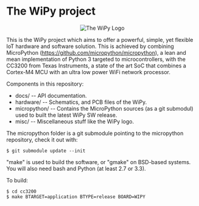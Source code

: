The WiPy project
========================
<p align="center">
  <img src="https://cloud.githubusercontent.com/assets/7749335/6927441/bdb84f70-d7ed-11e4-96c8-9dd8dda12857.png" alt="The WiPy Logo"/>
</p>

This is the WiPy project which aims to offer a powerful, simple,
yet flexible IoT hardware and software solution. This is achieved by
combining MicroPython (https://github.com/micropython/micropython),
a lean and mean implementation of Python 3 targeted to microcontrollers,
with the CC3200 from Texas Instruments, a state of the art SoC that
combines a Cortex-M4 MCU with an ultra low power WiFi network processor.

Components in this repository:
- docs/ -- API documentation.
- hardware/ -- Schematics, and PCB files of the WiPy.
- micropython/ -- Contains the MicroPython sources (as a git submodul) used to built the latest WiPy SW release.
- misc/ -- Miscellaneous stuff like the WiPy logo.

The micropython folder is a git submodule pointing to the micropython repository, check it out with:

    $ git submodule update --init

"make" is used to build the software, or "gmake" on BSD-based systems.
You will also need bash and Python (at least 2.7 or 3.3).

To build:

    $ cd cc3200
    $ make BTARGET=application BTYPE=release BOARD=WIPY
